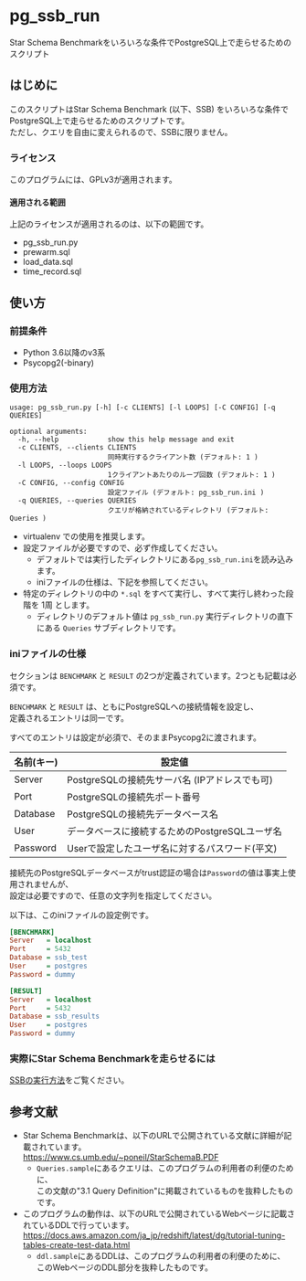 # pg_ssb_run

Star Schema Benchmarkをいろいろな条件でPostgreSQL上で走らせるためのスクリプト

## はじめに

このスクリプトはStar Schema Benchmark (以下、SSB) をいろいろな条件でPostgreSQL上で走らせるためのスクリプトです。  
ただし、クエリを自由に変えられるので、SSBに限りません。

### ライセンス

このプログラムには、GPLv3が適用されます。

#### 適用される範囲

上記のライセンスが適用されるのは、以下の範囲です。

* pg_ssb_run.py
* prewarm.sql
* load_data.sql
* time_record.sql

## 使い方

### 前提条件

* Python 3.6以降のv3系
* Psycopg2(-binary)

### 使用方法

```
usage: pg_ssb_run.py [-h] [-c CLIENTS] [-l LOOPS] [-C CONFIG] [-q QUERIES]

optional arguments:
  -h, --help            show this help message and exit
  -c CLIENTS, --clients CLIENTS
                        同時実行するクライアント数 (デフォルト: 1 )
  -l LOOPS, --loops LOOPS
                        1クライアントあたりのループ回数 (デフォルト: 1 )
  -C CONFIG, --config CONFIG
                        設定ファイル (デフォルト: pg_ssb_run.ini )
  -q QUERIES, --queries QUERIES
                        クエリが格納されているディレクトリ (デフォルト: Queries )
```

* virtualenv での使用を推奨します。
* 設定ファイルが必要ですので、必ず作成してください。
  * デフォルトでは実行したディレクトリにある`pg_ssb_run.ini`を読み込みます。
  * iniファイルの仕様は、下記を参照してください。
* 特定のディレクトリの中の `*.sql` をすべて実行し、すべて実行し終わった段階を 1周 とします。
  * ディレクトリのデフォルト値は `pg_ssb_run.py` 実行ディレクトリの直下にある `Queries` サブディレクトリです。

### iniファイルの仕様

セクションは `BENCHMARK` と `RESULT` の2つが定義されています。2つとも記載は必須です。  

`BENCHMARK` と `RESULT` は、ともにPostgreSQLへの接続情報を設定し、  
定義されるエントリは同一です。

すべてのエントリは設定が必須で、そのままPsycopg2に渡されます。

| 名前(キー) | 設定値                                         |
| ---------- | ---------------------------------------------- |
| Server     | PostgreSQLの接続先サーバ名 (IPアドレスでも可)  |
| Port       | PostgreSQLの接続先ポート番号                   |
| Database   | PostgreSQLの接続先データベース名               |
| User       | データベースに接続するためのPostgreSQLユーザ名 |
| Password   | Userで設定したユーザ名に対するパスワード(平文) |

接続先のPostgreSQLデータベースがtrust認証の場合は`Password`の値は事実上使用されませんが、  
設定は必要ですので、任意の文字列を指定してください。

以下は、このiniファイルの設定例です。

```ini
[BENCHMARK]
Server   = localhost
Port     = 5432
Database = ssb_test
User     = postgres
Password = dummy

[RESULT]
Server   = localhost
Port     = 5432
Database = ssb_results
User     = postgres
Password = dummy
```

### 実際にStar Schema Benchmarkを走らせるには

[SSBの実行方法](HOWTO_RUN_SSB.md)をご覧ください。

## 参考文献

* Star Schema Benchmarkは、以下のURLで公開されている文献に詳細が記載されています。  
  https://www.cs.umb.edu/~poneil/StarSchemaB.PDF
  * `Queries.sample`にあるクエリは、このプログラムの利用者の利便のために、  
    この文献の"3.1 Query Definition"に掲載されているものを抜粋したものです。
* このプログラムの動作は、以下のURLで公開されているWebページに記載されているDDLで行っています。  
  https://docs.aws.amazon.com/ja_jp/redshift/latest/dg/tutorial-tuning-tables-create-test-data.html
  * `ddl.sample`にあるDDLは、このプログラムの利用者の利便のために、  
    このWebページのDDL部分を抜粋したものです。
